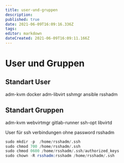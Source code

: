 ```yaml
---
title: user-und-gruppen
description: 
published: true
date: 2021-06-09T16:09:16.336Z
tags: 
editor: markdown
dateCreated: 2021-06-09T16:09:11.166Z
---
```


# User und Gruppen

## Standart User

adm-kvm
docker
adm-libvirt
sshmgr
ansible
rsshadm

## Standart Gruppen

adm-kvm
webvirtmgr
gitlab-runner
ssh-opt
libvirtd

User für ssh verbindungen ohne password rsshadm

```s
sudo mkdir -p  /home/rsshadm/.ssh
sudo chmod 700 /home/rsshadm/.ssh
sudo chmod 0600 /home/rsshadm/.ssh/authorized_keys
sudo chown -R rsshadm:rsshadm /home/rsshadm/.ssh
```